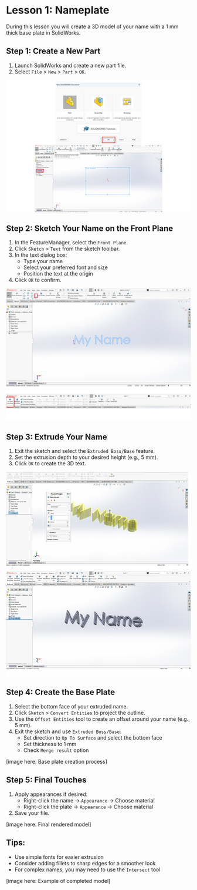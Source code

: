 # Lesson 1: Nameplate 

During this lesson you will create a 3D model of your name with a 1 mm thick base plate in SolidWorks.

## Step 1: Create a New Part
1. Launch SolidWorks and create a new part file.
2. Select `File` > `New` > `Part` > `OK`.

![SW](../images%202/Untitled-1.png)

## Step 2: Sketch Your Name on the Front Plane
1. In the FeatureManager, select the `Front Plane`.
2. Click `Sketch` > `Text` from the sketch toolbar.
3. In the text dialog box:
   - Type your name
   - Select your preferred font and size
   - Position the text at the origin
4. Click `OK` to confirm.

![SW](../images%202/Untitled-2.png)

## Step 3: Extrude Your Name
1. Exit the sketch and select the `Extruded Boss/Base` feature.
2. Set the extrusion depth to your desired height (e.g., 5 mm).
3. Click `OK` to create the 3D text.

![SW](../images%202/Untitled-3.png)

## Step 4: Create the Base Plate
1. Select the bottom face of your extruded name.
2. Click `Sketch` > `Convert Entities` to project the outline.
3. Use the `Offset Entities` tool to create an offset around your name (e.g., 5 mm).
4. Exit the sketch and use `Extruded Boss/Base`:
   - Set direction to `Up To Surface` and select the bottom face
   - Set thickness to 1 mm
   - Check `Merge result` option

[image here: Base plate creation process]

## Step 5: Final Touches
1. Apply appearances if desired:
   - Right-click the name → `Appearance` → Choose material
   - Right-click the plate → `Appearance` → Choose material
2. Save your file.

[image here: Final rendered model]

## Tips:
- Use simple fonts for easier extrusion
- Consider adding fillets to sharp edges for a smoother look
- For complex names, you may need to use the `Intersect` tool

[image here: Example of completed model]

